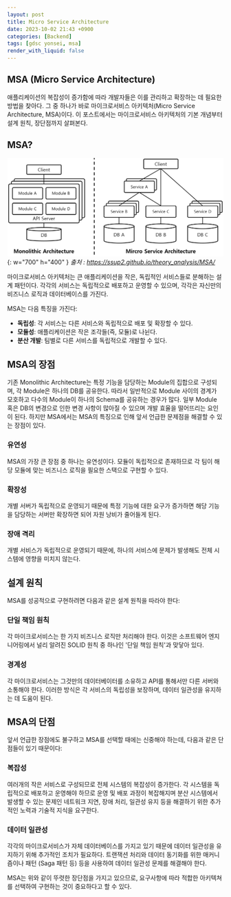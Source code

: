 ```yaml
---
layout: post
title: Micro Service Architecture
date: 2023-10-02 21:43 +0900
categories: [Backend]
tags: [gdsc yonsei, msa]
render_with_liquid: false
---
```


## MSA (Micro Service Architecture)

애플리케이션의 복잡성이 증가함에 따라 개발자들은 이를 관리하고 확장하는 데 필요한 방법을 찾아다. 그 중 하나가 바로 마이크로서비스 아키텍처(Micro Service Architecture, MSA)이다. 이 포스트에서는 마이크로서비스 아키텍처의 기본 개념부터 설계 원칙, 장단점까지 살펴본다.

## MSA?

![MSA](/assets/img/posts/msa.png){: w="700" h="400" }
_출처 : https://ssup2.github.io/theory_analysis/MSA/_

마이크로서비스 아키텍처는 큰 애플리케이션을 작은, 독립적인 서비스들로 분해하는 설계 패턴이다. 각각의 서비스는 독립적으로 배포하고 운영할 수 있으며, 각각은 자신만의 비즈니스 로직과 데이터베이스를 가진다.

MSA는 다음 특징을 가진다:

- **독립성**: 각 서비스는 다른 서비스와 독립적으로 배포 및 확장할 수 있다.
- **모듈성**: 애플리케이션은 작은 조각들(즉, 모듈)로 나뉜다.
- **분산 개발**: 팀별로 다른 서비스를 독립적으로 개발할 수 있다.

## MSA의 장점

기존 Monolithic Architecture는 특정 기능을 담당하는 Module의 집합으로 구성되며, 각 Module은 하나의 DB를 공유한다. 따라서 일반적으로 Module 사이의 경계가 모호하고 다수의 Module이 하나의 Schema를 공유하는 경우가 많다. 일부 Module 혹은 DB의 변경으로 인한 변경 사항이 많아질 수 있으며 개발 효율을 떨어뜨리는 요인이 된다. 하지만 MSA에서는 MSA의 특징으로 인해 앞서 언급한 문제점을 해결할 수 있는 장점이 있다.

### 유연성

MSA의 가장 큰 장점 중 하나는 유연성이다. 모듈이 독립적으로 존재하므로 각 팀이 해당 모듈에 맞는 비즈니스 로직을 필요한 스택으로 구현할 수 있다.

### 확장성

개별 서버가 독립적으로 운영되기 때문에 특정 기능에 대한 요구가 증가하면 해당 기능을 담당하는 서버만 확장하면 되어 자원 낭비가 줄어들게 된다.

### 장애 격리

개별 서비스가 독립적으로 운영되기 때문에, 하나의 서비스에 문제가 발생해도 전체 시스템에 영향을 미치지 않는다.

## 설계 원칙

MSA를 성공적으로 구현하려면 다음과 같은 설계 원칙을 따라야 한다:

### 단일 책임 원칙

각 마이크로서비스는 한 가지 비즈니스 로직만 처리해야 한다. 이것은 소프트웨어 엔지니어링에서 널리 알려진 SOLID 원칙 중 하나인 '단일 책임 원칙'과 맞닿아 있다.

### 경계성

각 마이크로서비스는 그것만의 데이터베이터를 소유하고 API를 통해서만 다른 서버와 소통해야 한다. 이러한 방식은 각 서비스의 독립성을 보장하며, 데이터 일관성을 유지하는 데 도움이 된다.

## MSA의 단점

앞서 언급한 장점에도 불구하고 MSA를 선택할 때에는 신중해야 하는데, 다음과 같은 단점들이 있기 때문이다:

### 복잡성

여러개의 작은 서비스로 구성되므로 전체 시스템의 복잡성이 증가한다. 각 시스템을 독립적으로 배포하고 운영해야 하므로 운영 및 배포 과정이 복잡해지며 분산 시스템에서 발생할 수 있는 문제인 네트워크 지연, 장애 처리, 일관성 유지 등을 해결하기 위한 추가적인 노력과 기술적 지식을 요구한다.

### 데이터 일관성

각각의 마이크로서비스가 자체 데이터베이스를 가지고 있기 때문에 데이터 일관성을 유지하기 위해 추가적인 조치가 필요하다. 트랜잭션 처리와 데이터 동기화를 위한 매커니즘이나 패턴 (Saga 패턴 등) 등을 사용하여 데이터 일관성 문제를 해결해야 한다.

MSA는 위와 같이 뚜렷한 장단점을 가지고 있으므로, 요구사항에 따라 적합한 아키텍쳐를 선택하여 구현하는 것이 중요하다고 할 수 있다.
